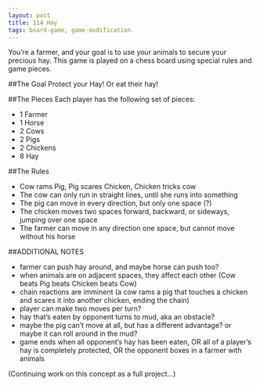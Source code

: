 ```yaml
---
layout: post
title: 114 Hay
tags: board-game, game-modification
---
```

You’re a farmer, and your goal is to use your animals to secure your precious hay. This game is played on a chess board using special rules and game pieces.

##The Goal
Protect your Hay! Or eat their hay!

##The Pieces
Each player has the following set of pieces:

- 1 Farmer
- 1 Horse
- 2 Cows
- 2 Pigs
- 2 Chickens
- 8 Hay

##The Rules
- Cow rams Pig, Pig scares Chicken, Chicken tricks cow
- The cow can only run in straight lines, until she runs into something
- The pig can move in every direction, but only one space (?)
- The chicken moves two spaces forward, backward, or sideways, jumping over one space
- The farmer can move in any direction one space, but cannot move without his horse

##ADDITIONAL NOTES

- farmer can push hay around, and maybe horse can push too?
- when animals are on adjacent spaces, they affect each other (Cow beats Pig beats Chicken beats Cow)
- chain reactions are imminent (a cow rams a pig that touches a chicken and scares it into another chicken, ending the chain)
- player can make two moves per turn?
- hay that’s eaten by opponent turns to mud, aka an obstacle?
- maybe the pig can’t move at all, but has a different advantage? or maybe it can roll around in the mud?
- game ends when all opponent’s hay has been eaten, OR all of a player’s hay is completely protected, OR the opponent boxes in a farmer with animals

(Continuing work on this concept as a full project…)